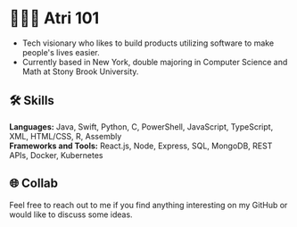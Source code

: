 # 👷🏽‍♂️ Atri 101
- Tech visionary who likes to build products utilizing software to make people's lives easier. 
- Currently based in New York, double majoring in Computer Science and Math at Stony Brook University.

## 🛠 Skills
**Languages:** Java, Swift, Python, C, PowerShell, JavaScript, TypeScript, XML, HTML/CSS, R, Assembly  
**Frameworks and Tools:** React.js, Node, Express, SQL, MongoDB, REST APIs, Docker, Kubernetes  

## 🌐 Collab
Feel free to reach out to me if you find anything interesting on my GitHub or would like to discuss some ideas.
